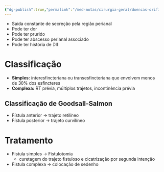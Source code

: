 ```yaml
---
{"dg-publish":true,"permalink":"/med-notas/cirurgia-geral/doencas-orificiais/fistulas-anorretais/","tags":["review"]}
---
```


- Saída constante de secreção pela região perianal
- Pode ter dor
- Pode ter prurido
- Pode ter abscesso perianal associado
- Pode ter história de DII
# Classificação
- **Simples:** interesfincteriana ou transesfincteriana que envolvem menos de 30% dos esfincteres
- **Complexa:** RT prévia, múltiplos trajetos, incontinência prévia

## Classificação de Goodsall-Salmon
- Fístula anterior  -> trajeto retilíneo
- Fístula posterior -> trajeto curvilíneo


# Tratamento
- Fistula simples -> Fistulotomia
	- curetagem do trajeto fistuloso e cicatrização por segunda intenção
- Fistula complexa -> colocação de sedenho